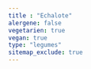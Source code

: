 ```yaml
---
title : "Echalote"
alergene: false
vegetarien: true
vegan: true
type: "legumes"
sitemap_exclude: true
--- 
```

